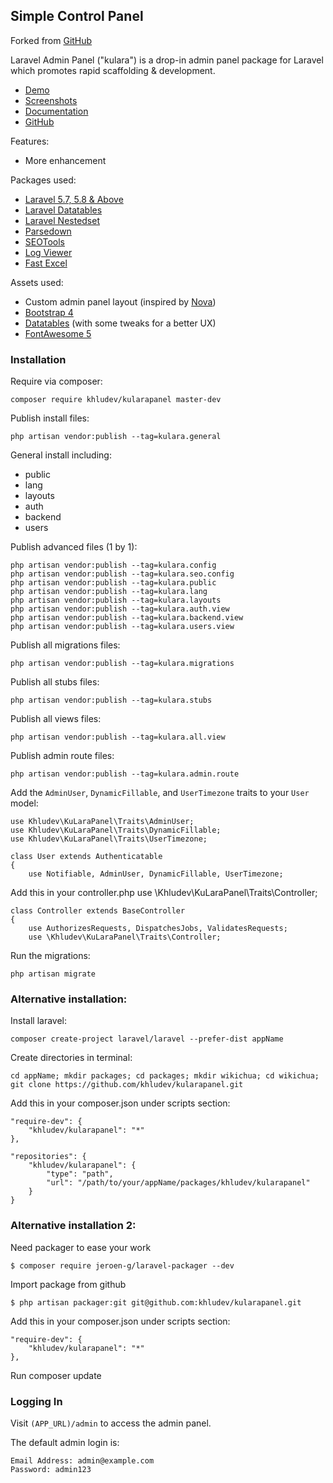 ## Simple Control Panel

Forked from [GitHub](https://github.com/kjjdion/laravel-admin-panel)

Laravel Admin Panel ("kulara") is a drop-in admin panel package for Laravel which promotes rapid scaffolding & development.

- [Demo](https://kulara.kjjdion.com/admin)
- [Screenshots](https://imgur.com/a/12mGWNW)
- [Documentation](https://kulara.kjjdion.com/docs)
- [GitHub](https://github.com/kjjdion/laravel-admin-panel)

Features:

- More enhancement

Packages used:

- [Laravel 5.7, 5.8 & Above](https://laravel.com/)
- [Laravel Datatables](https://github.com/yajra/laravel-datatables)
- [Laravel Nestedset](https://github.com/lazychaser/laravel-nestedset)
- [Parsedown](http://parsedown.org/)
- [SEOTools](https://github.com/artesaos/seotools)
- [Log Viewer](https://github.com/rap2hpoutre/laravel-log-viewer)
- [Fast Excel](https://github.com/rap2hpoutre/fast-excel)

Assets used:

- Custom admin panel layout (inspired by [Nova](https://nova.laravel.com))
- [Bootstrap 4](https://getbootstrap.com)
- [Datatables](https://datatables.net) (with some tweaks for a better UX)
- [FontAwesome 5](https://fontawesome.com)

### Installation

Require via composer:

    composer require khludev/kularapanel master-dev

Publish install files:

    php artisan vendor:publish --tag=kulara.general

General install including:

- public
- lang
- layouts
- auth
- backend
- users

Publish advanced files (1 by 1):

    php artisan vendor:publish --tag=kulara.config
    php artisan vendor:publish --tag=kulara.seo.config
    php artisan vendor:publish --tag=kulara.public
    php artisan vendor:publish --tag=kulara.lang
    php artisan vendor:publish --tag=kulara.layouts
    php artisan vendor:publish --tag=kulara.auth.view
    php artisan vendor:publish --tag=kulara.backend.view
    php artisan vendor:publish --tag=kulara.users.view

Publish all migrations files:

    php artisan vendor:publish --tag=kulara.migrations

Publish all stubs files:

    php artisan vendor:publish --tag=kulara.stubs

Publish all views files:

    php artisan vendor:publish --tag=kulara.all.view

Publish admin route files:

    php artisan vendor:publish --tag=kulara.admin.route

Add the `AdminUser`, `DynamicFillable`, and `UserTimezone` traits to your `User` model:

    use Khludev\KuLaraPanel\Traits\AdminUser;
    use Khludev\KuLaraPanel\Traits\DynamicFillable;
    use Khludev\KuLaraPanel\Traits\UserTimezone;
    
    class User extends Authenticatable
    {
        use Notifiable, AdminUser, DynamicFillable, UserTimezone;

Add this in your controller.php
    use \Khludev\KuLaraPanel\Traits\Controller;

    class Controller extends BaseController
    {
        use AuthorizesRequests, DispatchesJobs, ValidatesRequests;
        use \Khludev\KuLaraPanel\Traits\Controller;

Run the migrations:

    php artisan migrate


### Alternative installation:

Install laravel:

    composer create-project laravel/laravel --prefer-dist appName

Create directories in terminal:

    cd appName; mkdir packages; cd packages; mkdir wikichua; cd wikichua; git clone https://github.com/khludev/kularapanel.git

Add this in your composer.json under scripts section:

    "require-dev": {
        "khludev/kularapanel": "*"
    },

    "repositories": {
        "khludev/kularapanel": {
            "type": "path",
            "url": "/path/to/your/appName/packages/khludev/kularapanel"
        }
    }

### Alternative installation 2:

Need packager to ease your work

    $ composer require jeroen-g/laravel-packager --dev

Import package from github

    $ php artisan packager:git git@github.com:khludev/kularapanel.git

Add this in your composer.json under scripts section:

    "require-dev": {
        "khludev/kularapanel": "*"
    },

Run composer update

### Logging In

Visit `(APP_URL)/admin` to access the admin panel.

The default admin login is:

    Email Address: admin@example.com
    Password: admin123
